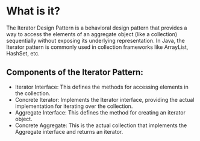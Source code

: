 
# What is it?
The Iterator Design Pattern is a behavioral design pattern that provides a way to access the elements of an aggregate object (like a collection) sequentially without exposing its underlying representation. In Java, the Iterator pattern is commonly used in collection frameworks like ArrayList, HashSet, etc.

## Components of the Iterator Pattern:
- Iterator Interface: This defines the methods for accessing elements in the collection.
- Concrete Iterator: Implements the Iterator interface, providing the actual implementation for iterating over the collection.
- Aggregate Interface: This defines the method for creating an iterator object.
- Concrete Aggregate: This is the actual collection that implements the Aggregate interface and returns an iterator.